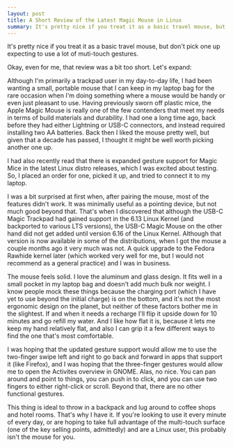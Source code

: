 ```yaml
---
layout: post
title: A Short Review of the Latest Magic Mouse in Linux
summary: It's pretty nice if you treat it as a basic travel mouse, but don't pick one up expecting to use a lot of muti-touch gestures
---
```


It's pretty nice if you treat it as a basic travel mouse, but don't pick one up expecting to use a lot of muti-touch gestures.

Okay, even for me, that review was a bit too short. Let's expand:

Although I'm primarily a trackpad user in my day-to-day life, I had been wanting a small, portable mouse that I can keep in my laptop bag for the rare occasion when I'm doing something where a mouse would be handy or even just pleasant to use. Having previously sworn off plastic mice, the Apple Magic Mouse is really one of the few contenders that meet my needs in terms of build materials and durability. I had one a long time ago, back before they had either Lightning or USB-C connectors, and instead required installing two AA batteries. Back then I liked the mouse pretty well, but given that a decade has passed, I thought it might be well worth picking another one up.

I had also recently read that there is expanded gesture support for Magic Mice in the latest Linux distro releases, which I was excited about testing. So, I placed an order for one, picked it up, and tried to connect it to my laptop.

I was a bit surprised at first when, after pairing the mouse, most of the features didn't work. It was minimally useful as a pointing device, but not much good beyond that. That's when I discovered that although the USB-C Magic Trackpad had gained support in the 6.13 Linux Kernel (and backported to various LTS versions), the USB-C Magic Mouse on the other hand did not get added until version 6.16 of the Linux Kernel. Although that version is now available in some of the distributions, when I got the mouse a couple months ago it very much was not. A quick upgrade to the Fedora Rawhide kernel later (which worked very well for me, but I would not recommend as a general practice) and I was in business.

The mouse feels solid. I love the aluminum and glass design. It fits well in a small pocket in my laptop bag and doesn't add much bulk nor weight. I know people mock these things because the charging port (which I have yet to use beyond the initial charge) is on the bottom, and it's not the most ergonomic design on the planet, but neither of these factors bother me in the slightest. If and when it needs a recharge I'll flip it upside down for 10 minutes and go refill my water. And I like how flat it is, because it lets me keep my hand relatively flat, and also I can grip it a few different ways to find the one that's most comfortable. 

I was hoping that the updated gesture support would allow me to use the two-finger swipe left and right to go back and forward in apps that support it (like Firefox), and I was hoping that the three-finger gestures would allow me to open the Activites overview in GNOME. Alas, no nice. You can pan around and point to things, you can push in to click, and you can use two fingers to either right-click or scroll. Beyond that, there are no other functional gestures.

This thing is ideal to throw in a backpack and lug around to coffee shops and hotel rooms. That's why I have it. If you're looking to use it every minute of every day, or are hoping to take full advantage of the multi-touch surface (one of the key selling points, admittedly) and are a Linux user, this probably isn't the mouse for you. 
